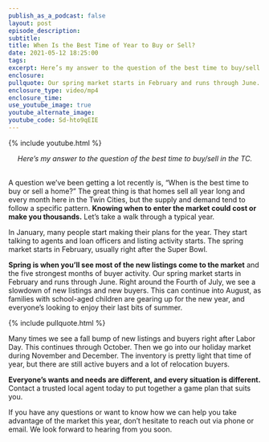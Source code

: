 ```yaml
---
publish_as_a_podcast: false
layout: post
episode_description:
subtitle:
title: When Is the Best Time of Year to Buy or Sell?
date: 2021-05-12 18:25:00
tags:
excerpt: Here’s my answer to the question of the best time to buy/sell in the TC.
enclosure:
pullquote: Our spring market starts in February and runs through June.
enclosure_type: video/mp4
enclosure_time:
use_youtube_image: true
youtube_alternate_image:
youtube_code: Sd-hto9qEIE
---
```

{% include youtube.html %}

<center><em>Here&rsquo;s my answer to the question of the best time to buy/sell in the TC.</em></center>

<center>&nbsp;</center>

A question we’ve been getting a lot recently is, “When is the best time to buy or sell a home?” The great thing is that homes sell all year long and every month here in the Twin Cities, but the supply and demand tend to follow a specific pattern. **Knowing when to enter the market could cost or make you thousands.** Let’s take a walk through a typical year.

In January, many people start making their plans for the year. They start talking to agents and loan officers and listing activity starts. The spring market starts in February, usually right after the Super Bowl.

**Spring is when you’ll see most of the new listings come to the market** and the five strongest months of buyer activity. Our spring market starts in February and runs through June. Right around the Fourth of July, we see a slowdown of new listings and new buyers. This can continue into August, as families with school-aged children are gearing up for the new year, and everyone’s looking to enjoy their last bits of summer.

{% include pullquote.html %}

Many times we see a fall bump of new listings and buyers right after Labor Day. This continues through October. Then we go into our holiday market during November and December. The inventory is pretty light that time of year, but there are still active buyers and a lot of relocation buyers.

**Everyone’s wants and needs are different, and every situation is different.** Contact a trusted local agent today to put together a game plan that suits you.

If you have any questions or want to know how we can help you take advantage of the market this year, don’t hesitate to reach out via phone or email. We look forward to hearing from you soon.

